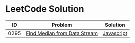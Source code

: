 # LeetCode Solution

| ID   | Problem                                                      | Solution                                                     |
| ---- | ------------------------------------------------------------ | ------------------------------------------------------------ |
| 0295 | [Find Median from Data Stream](https://leetcode.com/problems/find-median-from-data-stream/) | [Javascript](./0001-0500/0295-Find-Median-from-Data-Stream/0295-Javascript-Solution.md) |

